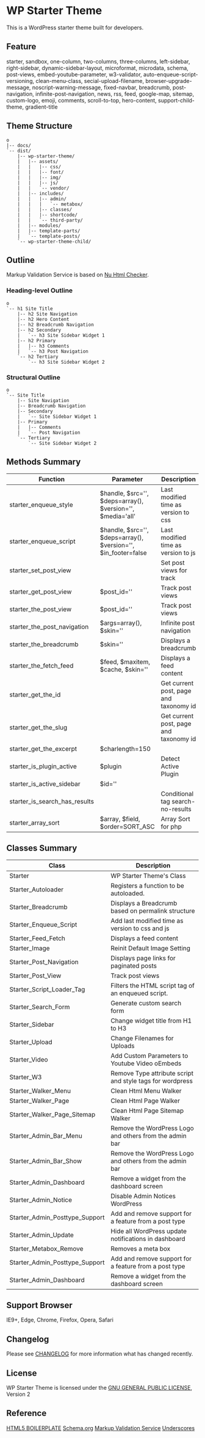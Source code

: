 # WP Starter Theme
This is a WordPress starter theme built for developers.


## Feature

starter, sandbox, one-column, two-columns, three-columns, left-sidebar, right-sidebar, dynamic-sidebar-layout, microformat, microdata, schema, post-views, embed-youtube-parameter, w3-validator, auto-enqueue-script-versioning, clean-menu-class, secial-upload-filename, browser-upgrade-message, noscript-warning-message, fixed-navbar, breadcrumb, post-navigation, infinite-post-navigation, news, rss, feed, google-map, sitemap, custom-logo, emoji, comments, scroll-to-top, hero-content, support-child-theme, gradient-title


## Theme Structure
```
o
|-- docs/
`-- dist/
    |-- wp-starter-theme/
    |   |-- assets/
    |   |   |-- css/
    |   |   |-- font/
    |   |   |-- img/
    |   |   |-- js/
    |   |   `-- vendor/
    |   |-- includes/
    |   |   |-- admin/
    |   |   |   `-- metabox/
    |   |   |-- classes/
    |   |   |-- shortcode/
    |   |   `-- third-party/
    |   |-- modules/
    |   |-- template-parts/
    |   `-- template-posts/
    `-- wp-starter-theme-child/
```

## Outline
Markup Validation Service is based on [Nu Html Checker](https://validator.w3.org).

### Heading-level Outline
```
o
`-- h1 Site Title
    |-- h2 Site Navigation
    |-- h2 Hero Content
    |-- h2 Breadcrumb Navigation
    |-- h2 Secondary
    |   `-- h3 Site Sidebar Widget 1
    |-- h2 Primary
    |   |-- h3 Comments
    |   `-- h3 Post Navigation
    `-- h2 Tertiary
        `-- h3 Site Sidebar Widget 2
```

### Structural Outline
```
o
`-- Site Title
    |-- Site Navigation
    |-- Breadcrumb Navigation
    |-- Secondary
    |   `-- Site Sidebar Widget 1
    |-- Primary
    |   |-- Comments
    |   `-- Post Navigation
    `-- Tertiary
        `-- Site Sidebar Widget 2
```

## Methods Summary

| Function                      | Parameter                                                      | Description                            |
| ----------------------------- | -------------------------------------------------------------- | -------------------------------------- |
| starter_enqueue_style         | $handle, $src='', $deps=array(), $version='', $media='all'     | Last modified time as version to css   |
| starter_enqueue_script        | $handle, $src='', $deps=array(), $version='', $in_footer=false | Last modified time as version to js    |
| starter_set_post_view         |                                                                | Set post views for track               |
| starter_get_post_view         | $post_id=''                                                    | Track post views                       |
| starter_the_post_view         | $post_id=''                                                    | Track post views                       |
| starter_the_post_navigation   | $args=array(), $skin=''                                        | Infinite post navigation               |
| starter_the_breadcrumb        | $skin=''                                                       | Displays a breadcrumb                  |
| starter_the_fetch_feed        | $feed, $maxitem, $cache, $skin=''                              | Displays a feed content                |
| starter_get_the_id            |                                                                | Get current post, page and taxonomy id |
| starter_get_the_slug          |                                                                | Get current post, page and taxonomy id |
| starter_get_the_excerpt       | $charlength=150                                                |                                        |
| starter_is_plugin_active      | $plugin                                                        | Detect Active Plugin                   |
| starter_is_active_sidebar     | $id=''                                                         |                                        |
| starter_is_search_has_results |                                                                | Conditional tag search-no-results      |
| starter_array_sort            | $array, $field, $order=SORT_ASC                                | Array Sort for php                     |


## Classes Summary

| Class                          | Description                                               |
| ------------------------------ | --------------------------------------------------------- |
| Starter                        | WP Starter Theme's Class                                  |
| Starter_Autoloader             | Registers a function to be autoloaded.                    |
| Starter_Breadcrumb             | Displays a Breadcrumb based on permalink structure        |
| Starter_Enqueue_Script         | Add last modified time as version to css and js           |
| Starter_Feed_Fetch             | Displays a feed content                                   |
| Starter_Image                  | Reinit Default Image Setting                              |
| Starter_Post_Navigation        | Displays page links for paginated posts                   |
| Starter_Post_View              | Track post views                                          |
| Starter_Script_Loader_Tag      | Filters the HTML script tag of an enqueued script.        |
| Starter_Search_Form            | Generate custom search form                               |
| Starter_Sidebar                | Change widget title from H1 to H3                         |
| Starter_Upload                 | Change Filenames for Uploads                              |
| Starter_Video                  | Add Custom Parameters to Youtube Video oEmbeds            |
| Starter_W3                     | Remove Type attribute script and style tags for wordpress |
| Starter_Walker_Menu            | Clean Html Menu Walker                                    |
| Starter_Walker_Page            | Clean Html Page Walker                                    |
| Starter_Walker_Page_Sitemap    | Clean Html Page Sitemap Walker                            |
| Starter_Admin_Bar_Menu         | Remove the WordPress Logo and others from the admin bar   |
| Starter_Admin_Bar_Show         | Remove the WordPress Logo and others from the admin bar   |
| Starter_Admin_Dashboard        | Remove a widget from the dashboard screen                 |
| Starter_Admin_Notice           | Disable Admin Notices WordPress                           |
| Starter_Admin_Posttype_Support | Add and remove support for a feature from a post type     |
| Starter_Admin_Update           | Hide all WordPress update notifications in dashboard      |
| Starter_Metabox_Remove         | Removes a meta box                                        |
| Starter_Admin_Posttype_Support | Add and remove support for a feature from a post type     |
| Starter_Admin_Dashboard        | Remove a widget from the dashboard screen                 |


## Support Browser
IE9+, Edge, Chrome, Firefox, Opera, Safari


## Changelog
Please see [CHANGELOG](CHANGELOG) for more information what has changed recently.


## License
WP Starter Theme is licensed under the [GNU GENERAL PUBLIC LICENSE](LICENSE), Version 2


## Reference
[HTML5 BOILERPLATE](https://html5boilerplate.com/)
[Schema.org](https://schema.org/)
[Markup Validation Service](https://validator.w3.org/)
[Underscores](https://underscores.me/)

